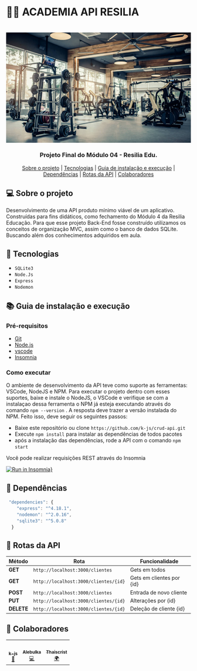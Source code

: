 ﻿# 🏋️‍♀️ ACADEMIA API RESILIA 

<h1 align="center">
  <img width="800" height="300" align="center" src="/./assets/escolher-a-melhor-academia.jpg">
</h1>

<h3 align="center">
Projeto Final do Módulo 04 - Resilia Edu.
</h3>

<p align="center">
  <a href="#computer-sobre-o-projeto">Sobre o projeto</a> | <a href="#rocket-tecnologias">Tecnologias</a> | <a href="#books-guia-de-instalação-e-execução">Guia de instalação e execução</a> | <a href="#rocket-dependências">Dependências</a> | <a href="#rocket-Rotas-da-API">Rotas da API</a> | <a href="#rocket-colaboradores">Colaboradores</a> 
</p>

## :computer: Sobre o projeto

Desenvolvimento de uma API produto mínimo viável de um aplicativo. Construídas para fins didáticos, como fechamento do Módulo 4 da Resilia Educação. Para que esse projeto Back-End fosse construído utilizamos os conceitos de organização MVC, assim como o banco de dados SQLite. Buscando além dos conhecimentos adquiridos em aula. 

## :rocket: Tecnologias

   * `SQLite3`
   * `Node.Js`
   * `Express`
   * `Nodemon`
   
## :books: Guia de instalação e execução

### Pré-requisitos

   * [Git](https://git-scm.com/)
   * [Node.js](https://nodejs.org/en/)
   * [vscode](https://code.visualstudio.com/)
   * [Insomnia](https://insomnia.rest/)

### Como executar

O ambiente de desenvolvimento da API teve como suporte as ferramentas: VSCode, NodeJS e NPM. Para executar o projeto dentro com esses suportes, baixe e instale o NodeJS, o VSCode e verifique se com a instalaçao dessa ferramenta o NPM já esteja executando através do comando ```npm --version``` . 
A resposta deve trazer a versão instalada do NPM.
Feito isso, deve seguir os seguintes passos:

   * Baixe este repositório ou clone ```https://github.com/k-js/crud-api.git```
   * Execute ```npm install``` para instalar as dependências de todos pacotes
   * após a instalação das dependências, rode a API com o comando ```npm start``` 

Você pode realizar requisições REST através do Insomnia

[![Run in Insomnia}](https://insomnia.rest/images/run.svg)](https://insomnia.rest/run/?label=Gympoint&uri=https%3A%2F%2Fgithub.com%2k-js20%2Fgympoint%2Fblob%2Ffeature%2Fmonorepo%2F.github%2FInsomnia_2020-08-07.json)

## :rocket: Dependências

```js
 "dependencies": {
    "express": "^4.18.1",
    "nodemon": "^2.0.16",
    "sqlite3": "^5.0.8"
  }
```

## :rocket: Rotas da API

| Método | Rota | Funcionalidade |
| ------ | ----- | ----------- |
| **GET** | `http://localhost:3000/clientes` | Gets em todos|
| **GET** | `http://localhost:3000/clientes/{id}` | Gets em clientes por {id} |
| **POST** | `http://localhost:3000/clientes` | Entrada de novo cliente |
| **PUT** | `http://localhost:3000/clientes/{id}` | Alterações por {id} |
| **DELETE** | `http://localhost:3000/clientes/{id}` | Deleção de cliente {id} |

## :rocket: Colaboradores

<table align="center">
  <tr>
<td align="center"><a href="https://github.com/k-js"><img src="style/imagens/Keu.jpg" width="100px;" alt=""/><br /><sub><b>k-js</b></sub></a><br /><a href="contribuiçes" title="Documentation">📖</a></td><td align="center"><a href="https://github.com/alebulka"><img src="https://avatars.githubusercontent.com/u/100357451?v=4" width="100px;" alt=""/><br /><sub><b>Alebulka</b></sub></a><br /><a href="contribuiçes" title="Documentation">💻</a></td><td align="center"><a href="https://github.com/Thaiscrist"><img src="https://avatars.githubusercontent.com/u/100290383?v=4" width="100px;" alt=""/><br /><sub><b>Thaiscrist</b></sub></a><br /><a href="contribuiçes" title="Documentation">🌍</a></td>
 </tr>
</table>
